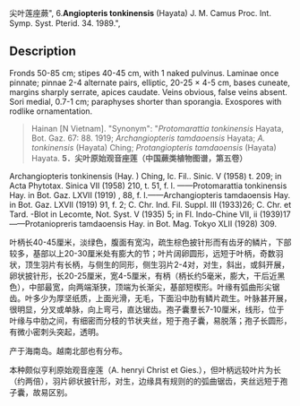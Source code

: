 尖叶莲座蕨",
6.**Angiopteris tonkinensis** (Hayata) J. M. Camus Proc. Int. Symp. Syst. Pterid. 34. 1989.",

## Description
Fronds 50-85 cm; stipes 40-45 cm, with 1 naked pulvinus. Laminae once pinnate; pinnae 2-4 alternate pairs, elliptic, 20-25 × 4-5 cm, bases cuneate, margins sharply serrate, apices caudate. Veins obvious, false veins absent. Sori medial, 0.7-1 cm; paraphyses shorter than sporangia. Exospores with rodlike ornamentation.

> Hainan [N Vietnam].
  "Synonym": "*Protomarattia tonkinensis* Hayata, Bot. Gaz. 67: 88. 1919; *Archangiopteris tamdaoensis* Hayata; *A. tonkinensis* (Hayata) Ching; *Protangiopteris tamdaoensis* (Hayata) Hayata.
**5．尖叶原始观音座莲（中国蕨类植物图谱，第五卷）**

Archangiopteris tonkinensis (Hay. ) Ching, Ic. Fil.. Sinic. V (1958) t. 209; in Acta Phytotax. Sinica VII (1958) 210, t. 51, f. l. ——Protomarattia tonkinensis Hay. in Bot. Gaz. LXVII (1919) , 88, f. l.——Archangiopteris tamdaoensis Hay. in Bot. Gaz. LXVII (1919) 91, f. 2; C. Chr. Ind. Fil. Suppl. III (1933)26; C. Chr. et Tard. -Blot in Lecomte, Not. Syst. V (1935) 5; in Fl. Indo-Chine VII, ii (1939)17——Protaniopreris tamdaoensis Hay. in Bot. Mag. Tokyo XLII (1928) 309.

叶柄长40-45厘米，淡绿色，腹面有宽沟，疏生棕色披针形而有齿牙的鳞片，下部较多，基部以上20-30厘米处有膨大的节；叶片阔卵圆形，远短于叶柄，奇数羽状，顶生羽片有长柄，与侧生的同形，侧生羽片2-4对，对生，斜出，或斜开展，卵状披针形，长20-25厘米，宽4-5厘米，有柄（柄长约5毫米，膨大，干后近黑色），中部最宽，向两端渐狭，顶端为长渐尖，基部短楔形。叶缘有弧曲形尖锯齿。叶多少为厚坚纸质，上面光滑，无毛，下面沿中肋有鳞片疏生。叶脉甚开展，很明显，分叉或单脉，向上弯弓，直达锯齿。孢子囊羣长7-10厘米，线形，位于叶缘与中肋之间，有细密而分枝的节状夹丝，短于孢子囊，易脱落；孢子长圆形，有微小密刺头突起，透明。

产于海南岛。越南北部也有分布。

本种颇似亨利原始观音座莲（A. henryi Christ et Gies.），但叶柄远较叶片为长（约两倍），羽片卵状披针形，对生，边缘具有规则的的弧曲锯齿，夹丝远短于孢子囊，故易区别。
